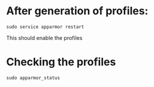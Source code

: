 

# After generation of profiles:

    sudo service apparmor restart

This should enable the profiles

# Checking the profiles

    sudo apparmor_status 
